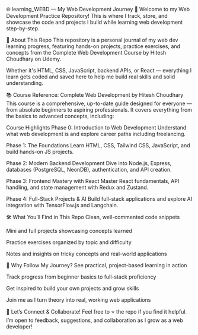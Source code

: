 🌐 learning_WEBD — My Web Development Journey 🚀
Welcome to my Web Development Practice Repository!
This is where I track, store, and showcase the code and projects I build while learning web development step-by-step.

🎯 About This Repo
This repository is a personal journal of my web dev learning progress, featuring hands-on projects, practice exercises, and concepts from the Complete Web Development Course by Hitesh Choudhary on Udemy.

Whether it's HTML, CSS, JavaScript, backend APIs, or React — everything I learn gets coded and saved here to help me build real skills and solid understanding.

📚 Course Reference: Complete Web Development by Hitesh Choudhary
This course is a comprehensive, up-to-date guide designed for everyone — from absolute beginners to aspiring professionals. It covers everything from the basics to advanced concepts, including:

Course Highlights
Phase 0: Introduction to Web Development
Understand what web development is and explore career paths including freelancing.

Phase 1: The Foundations
Learn HTML, CSS, Tailwind CSS, JavaScript, and build hands-on JS projects.

Phase 2: Modern Backend Development
Dive into Node.js, Express, databases (PostgreSQL, NeonDB), authentication, and API creation.

Phase 3: Frontend Mastery with React
Master React fundamentals, API handling, and state management with Redux and Zustand.

Phase 4: Full-Stack Projects & AI
Build full-stack applications and explore AI integration with TensorFlow.js and Langchain.

🛠️ What You’ll Find in This Repo
Clean, well-commented code snippets

Mini and full projects showcasing concepts learned

Practice exercises organized by topic and difficulty

Notes and insights on tricky concepts and real-world applications

🚀 Why Follow My Journey?
See practical, project-based learning in action

Track progress from beginner basics to full-stack proficiency

Get inspired to build your own projects and grow skills

Join me as I turn theory into real, working web applications

🤝 Let’s Connect & Collaborate!
Feel free to ⭐️ the repo if you find it helpful. I’m open to feedback, suggestions, and collaboration as I grow as a web developer!
